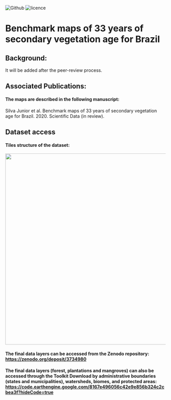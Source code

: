 ![Github](https://img.shields.io/badge/Github-0.0.4-green.svg)
![licence](https://img.shields.io/badge/Licence-GPL--3-blue.svg)

# Benchmark maps of 33 years of secondary vegetation age for Brazil


## Background:
It will be added after the peer-review process.

## Associated Publications:
#### The maps are described in the following manuscript:
Silva Junior et al. Benchmark maps of 33 years of secondary vegetation age for Brazil. 2020. Scientific Data (in review).

## Dataset access
#### Tiles structure of the dataset:
<img src="https://drive.google.com/uc?export=view&id=1l_M7XnboV8dcwBfOxnianpdt9sV6Mcpv" width="600">

#### The final data layers can be accessed from the Zenodo repository: https://zenodo.org/deposit/3734980

#### The final data layers (forest, plantations and mangroves) can also be accessed through the Toolkit Download by administrative boundaries (states and municipalities), watersheds, biomes, and protected areas: https://code.earthengine.google.com/8167e496056c42e9e856b324c2cbea3f?hideCode=true
